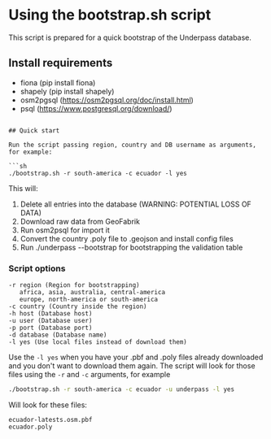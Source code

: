 # Using the bootstrap.sh script

This script is prepared for a quick bootstrap of the Underpass database.

## Install requirements

- fiona (pip install fiona)
- shapely (pip install shapely)
- osm2pgsql (https://osm2pgsql.org/doc/install.html)
- psql (https://www.postgresql.org/download/)
```

## Quick start

Run the script passing region, country and DB username as arguments, for example:

```sh
./bootstrap.sh -r south-america -c ecuador -l yes
```

This will:

1. Delete all entries into the database (WARNING: POTENTIAL LOSS OF DATA)
2. Download raw data from GeoFabrik
3. Run osm2psql for import it
4. Convert the country .poly file to .geojson and install config files
5. Run ./underpass --bootstrap for bootstrapping the validation table

### Script options

```
-r region (Region for bootstrapping)
   africa, asia, australia, central-america
   europe, north-america or south-america
-c country (Country inside the region)
-h host (Database host)
-u user (Database user)
-p port (Database port)
-d database (Database name)
-l yes (Use local files instead of download them)
```

Use the `-l yes` when you have your .pbf and .poly files already downloaded and
you don't want to download them again. The script will look for those files
using the `-r` and `-c` arguments, for example

```sh
./bootstrap.sh -r south-america -c ecuador -u underpass -l yes
```

Will look for these files:

```
ecuador-latests.osm.pbf
ecuador.poly
```

